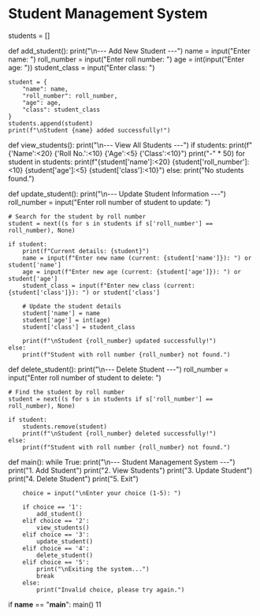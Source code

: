 # Student Management System
students = []

def add_student():
    print("\n--- Add New Student ---")
    name = input("Enter name: ")
    roll_number = input("Enter roll number: ")
    age = int(input("Enter age: "))
    student_class = input("Enter class: ")

    student = {
        "name": name,
        "roll_number": roll_number,
        "age": age,
        "class": student_class
    }
    students.append(student)
    print(f"\nStudent {name} added successfully!")

def view_students():
    print("\n--- View All Students ---")
    if students:
        print(f"{'Name':<20} {'Roll No.':<10} {'Age':<5} {'Class':<10}")
        print("-" * 50)
        for student in students:
            print(f"{student['name']:<20} {student['roll_number']:<10} {student['age']:<5} {student['class']:<10}")
    else:
        print("No students found.")

def update_student():
    print("\n--- Update Student Information ---")
    roll_number = input("Enter roll number of student to update: ")
    
    # Search for the student by roll number
    student = next((s for s in students if s['roll_number'] == roll_number), None)

    if student:
        print(f"Current details: {student}")
        name = input(f"Enter new name (current: {student['name']}): ") or student['name']
        age = input(f"Enter new age (current: {student['age']}): ") or student['age']
        student_class = input(f"Enter new class (current: {student['class']}): ") or student['class']

        # Update the student details
        student['name'] = name
        student['age'] = int(age)
        student['class'] = student_class

        print(f"\nStudent {roll_number} updated successfully!")
    else:
        print(f"Student with roll number {roll_number} not found.")

def delete_student():
    print("\n--- Delete Student ---")
    roll_number = input("Enter roll number of student to delete: ")
    
    # Find the student by roll number
    student = next((s for s in students if s['roll_number'] == roll_number), None)

    if student:
        students.remove(student)
        print(f"\nStudent {roll_number} deleted successfully!")
    else:
        print(f"Student with roll number {roll_number} not found.")

def main():
    while True:
        print("\n--- Student Management System ---")
        print("1. Add Student")
        print("2. View Students")
        print("3. Update Student")
        print("4. Delete Student")
        print("5. Exit")

        choice = input("\nEnter your choice (1-5): ")

        if choice == '1':
            add_student()
        elif choice == '2':
            view_students()
        elif choice == '3':
            update_student()
        elif choice == '4':
            delete_student()
        elif choice == '5':
            print("\nExiting the system...")
            break
        else:
            print("Invalid choice, please try again.")

if __name__ == "__main__":
    main()
11
